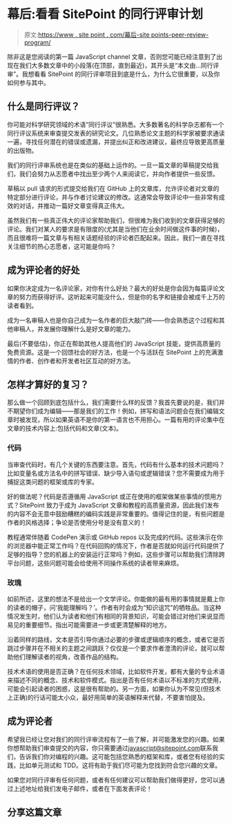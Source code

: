 # 幕后:看看 SitePoint 的同行评审计划

> 原文:[https://www . site point . com/幕后-site points-peer-review-program/](https://www.sitepoint.com/behind-the-scenes-sitepoints-peer-review-program/)

除非这是您阅读的第一篇 JavaScript channel 文章，否则您可能已经注意到了出现在我们大多数文章中的小段落(在顶部，直到最近)，其开头是“本文由…同行评审”。我想看看 SitePoint 的同行评审项目到底是什么，为什么它很重要，以及你如何参与其中。

## 什么是同行评议？

你可能对科学研究领域的术语“同行评议”很熟悉。大多数著名的科学杂志都有一个同行评议系统来审查提交发表的研究论文。几位熟悉论文主题的科学家被要求通读一遍，寻找任何潜在的错误或遗漏，并提出纠正和改进建议，最终应导致更高质量的出版物。

我们的同行评审系统也是在类似的基础上运作的。一旦一篇文章的草稿提交给我们，我们会努力从志愿者中找出至少两个人来阅读它，并向作者提供一些反馈。

草稿以 pull 请求的形式提交给我们在 GitHub 上的文章库，允许评论者对文章的特定部分进行评论，并与作者讨论建议的修改。这通常会导致评论中一些非常有成效的对话，并推动一篇好文章变得真正伟大。

虽然我们有一些真正伟大的评论家帮助我们，但很难为我们收到的文章获得足够的评论。我们对某人的要求是有限度的(尤其是当他们在业余时间做这件事的时候)，而且很难将一篇文章与有相关话题经验的评论者匹配起来。因此，我们一直在寻找关注细节的热心志愿者，这可能是你吗？

## 成为评论者的好处

如果你决定成为一名评论家，对你有什么好处？最大的好处是你会因为每篇评论文章的努力而获得好评。这听起来可能没什么，但是你的名字和链接会被成千上万的读者看到。

成为一名审稿人也是你自己成为一名作者的巨大敲门砖——你会熟悉这个过程和其他审稿人，并发展你理解什么是好文章的能力。

最后(不要低估)，你正在帮助其他人提高他们的 JavaScript 技能，提供高质量的免费资源。这是一个回馈社会的好方法，也是一个与活跃在 SitePoint 上的充满激情的作者、创作者和开发者社区互动的好方法。

## 怎样才算好的复习？

那么做一个回顾到底包括什么，我们需要什么样的反馈？我首先要说的是，我们并不期望你们成为编辑——那是我们的工作！例如，拼写和语法问题会在我们编辑文章时被发现，所以如果英语不是你的第一语言也不用担心。一篇有用的评论集中在文章的技术内容上:包括代码和文章(文本)。

### 代码

当审查代码时，有几个关键的东西要注意。首先，代码有什么基本的技术问题吗？比如变量名或方法名中的拼写错误、缺少导入语句或逻辑错误？您不需要成为用于捕捉这类问题的框架或库的专家。

好的做法呢？代码是否遵循用 JavaScript 或正在使用的框架做某些事情的惯用方式？SitePoint 致力于成为 JavaScript 文章和教程的高质量资源，因此我们发布的内容不会无意中鼓励糟糕的编码实践是非常重要的。值得记住的是，有些问题是作者的风格选择；争论是否使用分号是没有意义的！

教程通常伴随着 CodePen 演示或 GitHub repos 以及完成的代码。这些演示在你的浏览器中能正常工作吗？在代码回购的情况下，作者是否就如何运行代码提供了足够的指导？您的机器上的安装运行正常吗？例如，这些步骤可以帮助我们清除跨平台问题，这些问题可能会给使用不同操作系统的读者带来麻烦。

### 玫瑰

如前所述，这里的想法不是给出一个文学评论。你能做的最有用的事情就是戴上你的读者的帽子，问‘我能理解吗？’。作者有时会成为“知识诅咒”的牺牲品。当这种情况发生时，他们认为读者和他们有相同的背景知识，可能会错过对他们来说显而易见的重要细节。指出可能需要进一步或更清楚解释的地方。

沿着同样的路线，文本是否引导你通过必要的步骤或逻辑顺序的概念，或者它是否跳过步骤并在不相关的主题之间跳跃？仅仅是一个要求作者澄清的评论，就可以帮助他们理解读者的视角，改善作品的结构。

技术术语的使用是否正确？在任何技术领域，比如软件开发，都有大量的专业术语来描述不同的概念、技术和软件模式。指出是否有任何术语以不标准的方式使用，可能会引起读者的困惑，这是很有帮助的。另一方面，如果你认为不常见(但技术上正确)的行话可能太小众，最好用简单的英语解释来代替，不要害怕提及。

## 成为评论者

希望我已经让您对我们的同行评审流程有了一些了解，并可能激发您的兴趣。如果你想帮助我们审查提交的内容，你只需要通过[javascript@sitepoint.com](mailto:javascript@sitepoint.com)联系我们，告诉我们你对编程的兴趣。这可能包括您熟悉的框架和库，或者您有经验的实践，比如单元测试和 TDD。这将有助于我们尽可能为您找到符合您兴趣的文章。

如果您对同行评审有任何问题，或者有任何建议可以帮助我们做得更好，您可以通过上述地址给我们发电子邮件，或者在下面发表评论！

## 分享这篇文章